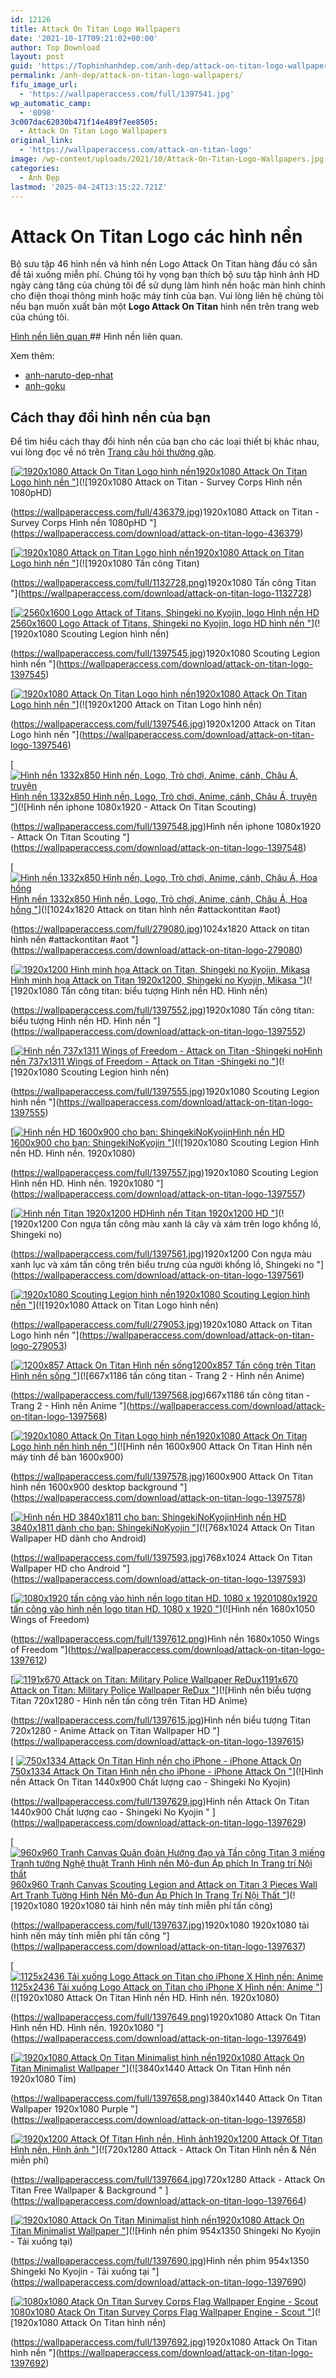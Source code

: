 ```yaml
---
id: 12126
title: Attack On Titan Logo Wallpapers
date: '2021-10-17T09:21:02+00:00'
author: Top Download
layout: post
guid: 'https://Tophinhanhdep.com/anh-dep/attack-on-titan-logo-wallpapers/'
permalink: /anh-dep/attack-on-titan-logo-wallpapers/
fifu_image_url:
  - 'https://wallpaperaccess.com/full/1397541.jpg'
wp_automatic_camp:
  - '8098'
3c007dac62030b471f14e489f7ee8505:
  - Attack On Titan Logo Wallpapers
original_link:
  - 'https://wallpaperaccess.com/attack-on-titan-logo'
image: /wp-content/uploads/2021/10/Attack-On-Titan-Logo-Wallpapers.jpg
categories:
  - Ảnh Đẹp
lastmod: '2025-04-24T13:15:22.721Z'
---
```

# Attack On Titan Logo các hình nền

Bộ sưu tập 46 hình nền và hình nền Logo Attack On Titan hàng đầu có sẵn để tải xuống miễn phí. Chúng tôi hy vọng bạn thích bộ sưu tập hình ảnh HD ngày càng tăng của chúng tôi để sử dụng làm hình nền hoặc màn hình chính cho điện thoại thông minh hoặc máy tính của bạn. Vui lòng liên hệ chúng tôi nếu bạn muốn xuất bản một **Logo Attack On Titan** hình nền trên trang web của chúng tôi.

[Hình nền liên quan ](#related) ## Hình nền liên quan.

   
 Xem thêm:

   
- [anh-naruto-dep-nhat](https://tophinhanhdep.com/anh-naruto/anh-naruto-dep-nhat/)
- [anh-goku](https://tophinhanhdep.com/anh-anime/anh-goku/)

## Cách thay đổi hình nền của bạn

Để tìm hiểu cách thay đổi hình nền của bạn cho các loại thiết bị khác nhau, vui lòng đọc về nó trên [Trang câu hỏi thường gặp](https://tophinhanhdep.com/faq/).

  
[[![1920x1080 Attack On Titan Logo hình nền](https://wallpaperaccess.com/full/1397541.jpg)1920x1080 Attack On Titan Logo hình nền "](https://wallpaperaccess.com/download/attack-on-titan-logo-1397541)](![1920x1080 Attack on Titan - Survey Corps Hình nền 1080pHD)

(https://wallpaperaccess.com/full/436379.jpg)1920x1080 Attack on Titan - Survey Corps Hình nền 1080pHD "](https://wallpaperaccess.com/download/attack-on-titan-logo-436379)

[[![1920x1080 Attack on Titan Logo hình nền](https://wallpaperaccess.com/full/279024.jpg)1920x1080 Attack on Titan Logo hình nền "](https://wallpaperaccess.com/download/attack-on-titan-logo-279024)](![1920x1080 Tấn công Titan)

(https://wallpaperaccess.com/full/1132728.png)1920x1080 Tấn công Titan "](https://wallpaperaccess.com/download/attack-on-titan-logo-1132728)

[[![2560x1600 Logo Attack of Titans, Shingeki no Kyojin, logo Hình nền HD](https://wallpaperaccess.com/full/1397544.jpg)2560x1600 Logo Attack of Titans, Shingeki no Kyojin, logo HD hình nền "](https://wallpaperaccess.com/download/attack-on-titan-logo-1397544)](![1920x1080 Scouting Legion hình nền)

(https://wallpaperaccess.com/full/1397545.jpg)1920x1080 Scouting Legion hình nền "](https://wallpaperaccess.com/download/attack-on-titan-logo-1397545)

[[![1920x1080 Attack On Titan Logo hình nền](https://wallpaperaccess.com/full/36699.png)1920x1080 Attack On Titan Logo hình nền "](https://wallpaperaccess.com/download/attack-on-titan-logo-36699)](![1920x1200 Attack on Titan Logo hình nền)

(https://wallpaperaccess.com/full/1397546.jpg)1920x1200 Attack on Titan Logo hình nền "](https://wallpaperaccess.com/download/attack-on-titan-logo-1397546)

[[![Hình nền 1332x850 Hình nền, Logo, Trò chơi, Anime, cánh, Châu Á, truyện](https://wallpaperaccess.com/full/934264.jpg)Hình nền 1332x850 Hình nền, Logo, Trò chơi, Anime, cánh, Châu Á, truyện "](https://wallpaperaccess.com/download/attack-on-titan-logo-934264)](![Hình nền iphone 1080x1920 - Attack On Titan Scouting)

(https://wallpaperaccess.com/full/1397548.jpg)Hình nền iphone 1080x1920 - Attack On Titan Scouting "](https://wallpaperaccess.com/download/attack-on-titan-logo-1397548)

[[![Hình nền 1332x850 Hình nền, Logo, Trò chơi, Anime, cánh, Châu Á, Hoa hồng](https://wallpaperaccess.com/full/1397549.jpg)Hình nền 1332x850 Hình nền, Logo, Trò chơi, Anime, cánh, Châu Á, Hoa hồng "](https://wallpaperaccess.com/download/attack-on-titan-logo-1397549)](![1024x1820 Attack on titan hình nền #attackontitan #aot)

(https://wallpaperaccess.com/full/279080.jpg)1024x1820 Attack on titan hình nền #attackontitan #aot "](https://wallpaperaccess.com/download/attack-on-titan-logo-279080)

[[![1920x1200 Hình minh họa Attack on Titan, Shingeki no Kyojin, Mikasa](https://wallpaperaccess.com/full/1397550.jpg)Hình minh họa Attack on Titan 1920x1200, Shingeki no Kyojin, Mikasa "](https://wallpaperaccess.com/download/attack-on-titan-logo-1397550)](![1920x1080 Tấn công titan: biểu tượng Hình nền HD.  Hình nền)

(https://wallpaperaccess.com/full/1397552.jpg)1920x1080 Tấn công titan: biểu tượng Hình nền HD. Hình nền "](https://wallpaperaccess.com/download/attack-on-titan-logo-1397552)

[[![Hình nền 737x1311 Wings of Freedom - Attack on Titan -Shingeki no](https://wallpaperaccess.com/full/279079.jpg)Hình nền 737x1311 Wings of Freedom - Attack on Titan -Shingeki no "](https://wallpaperaccess.com/download/attack-on-titan-logo-279079)](![1920x1080 Scouting Legion hình nền)

(https://wallpaperaccess.com/full/1397555.jpg)1920x1080 Scouting Legion hình nền "](https://wallpaperaccess.com/download/attack-on-titan-logo-1397555)

[[![Hình nền HD 1600x900 cho bạn: ShingekiNoKyojin](https://wallpaperaccess.com/full/415652.jpg)Hình nền HD 1600x900 cho bạn: ShingekiNoKyojin "](https://wallpaperaccess.com/download/attack-on-titan-logo-415652)](![1920x1080 Scouting Legion Hình nền HD.  Hình nền.  1920x1080)

(https://wallpaperaccess.com/full/1397557.jpg)1920x1080 Scouting Legion Hình nền HD. Hình nền. 1920x1080 "](https://wallpaperaccess.com/download/attack-on-titan-logo-1397557)

[[![Hình nền Titan 1920x1200 HD](https://wallpaperaccess.com/full/1133035.jpg)Hình nền Titan 1920x1200 HD "](https://wallpaperaccess.com/download/attack-on-titan-logo-1133035)](![1920x1200 Con ngựa tấn công màu xanh lá cây và xám trên logo khổng lồ, Shingeki no)

(https://wallpaperaccess.com/full/1397561.jpg)1920x1200 Con ngựa màu xanh lục và xám tấn công trên biểu trưng của người khổng lồ, Shingeki no "](https://wallpaperaccess.com/download/attack-on-titan-logo-1397561)

[[![1920x1080 Scouting Legion hình nền](https://wallpaperaccess.com/full/1397562.jpg)1920x1080 Scouting Legion hình nền "](https://wallpaperaccess.com/download/attack-on-titan-logo-1397562)](![1920x1080 Attack on Titan Logo hình nền)

(https://wallpaperaccess.com/full/279053.jpg)1920x1080 Attack on Titan Logo hình nền "](https://wallpaperaccess.com/download/attack-on-titan-logo-279053)

[[![1200x857 Attack On Titan Hình nền sống](https://wallpaperaccess.com/full/856921.jpg)1200x857 Tấn công trên Titan Hình nền sống "](https://wallpaperaccess.com/download/attack-on-titan-logo-856921)](![667x1186 tấn công titan - Trang 2 - Hình nền Anime)

(https://wallpaperaccess.com/full/1397568.jpg)667x1186 tấn công titan - Trang 2 - Hình nền Anime "](https://wallpaperaccess.com/download/attack-on-titan-logo-1397568)

[[![1920x1080 Attack On Titan Logo hình nền](https://wallpaperaccess.com/full/1397569.jpg)1920x1080 Attack On Titan Logo hình nền hình nền "](https://wallpaperaccess.com/download/attack-on-titan-logo-1397569)](![Hình nền 1600x900 Attack On Titan Hình nền máy tính để bàn 1600x900)

(https://wallpaperaccess.com/full/1397578.jpg)1600x900 Attack On Titan hình nền 1600x900 desktop background "](https://wallpaperaccess.com/download/attack-on-titan-logo-1397578)

[[![Hình nền HD 3840x1811 cho bạn: ShingekiNoKyojin](https://wallpaperaccess.com/full/436409.jpg)Hình nền HD 3840x1811 dành cho bạn: ShingekiNoKyojin "](https://wallpaperaccess.com/download/attack-on-titan-logo-436409)](![768x1024 Attack On Titan Wallpaper HD dành cho Android)

(https://wallpaperaccess.com/full/1397593.jpg)768x1024 Attack On Titan Wallpaper HD cho Android "](https://wallpaperaccess.com/download/attack-on-titan-logo-1397593)

[[![1080x1920 tấn công vào hình nền logo titan HD.  1080 x 1920](https://wallpaperaccess.com/full/1397601.jpg)1080x1920 tấn công vào hình nền logo titan HD. 1080 x 1920 "](https://wallpaperaccess.com/download/attack-on-titan-logo-1397601)](![Hình nền 1680x1050 Wings of Freedom)

(https://wallpaperaccess.com/full/1397612.png)Hình nền 1680x1050 Wings of Freedom "](https://wallpaperaccess.com/download/attack-on-titan-logo-1397612)

[[![1191x670 Attack on Titan: Military Police Wallpaper ReDux](https://wallpaperaccess.com/full/1397614.jpg)1191x670 Attack on Titan: Military Police Wallpaper ReDux "](https://wallpaperaccess.com/download/attack-on-titan-logo-1397614)](![Hình nền biểu tượng Titan 720x1280 - Hình nền tấn công trên Titan HD Anime)

(https://wallpaperaccess.com/full/1397615.jpg)Hình nền biểu tượng Titan 720x1280 - Anime Attack on Titan Wallpaper HD "](https://wallpaperaccess.com/download/attack-on-titan-logo-1397615)

[ [![750x1334 Attack On Titan Hình nền cho iPhone - iPhone Attack On](https://wallpaperaccess.com/full/1397620.jpg)750x1334 Attack On Titan Hình nền cho iPhone - iPhone Attack On "](https://wallpaperaccess.com/download/attack-on-titan-logo-1397620)](![Hình nền Attack On Titan 1440x900 Chất lượng cao - Shingeki No Kyojin)

(https://wallpaperaccess.com/full/1397629.jpg)Hình nền Attack On Titan 1440x900 Chất lượng cao - Shingeki No Kyojin " ](https://wallpaperaccess.com/download/attack-on-titan-logo-1397629)

[[![960x960 Tranh Canvas Quân đoàn Hướng đạo và Tấn công Titan 3 miếng Tranh tường Nghệ thuật Tranh Hình nền Mô-đun Áp phích In Trang trí Nội thất](https://wallpaperaccess.com/full/1397632.jpg)960x960 Tranh Canvas Scouting Legion and Attack on Titan 3 Pieces Wall Art Tranh Tường Hình Nền Mô-đun Áp Phích In Trang Trí Nội Thất "](https://wallpaperaccess.com/download/attack-on-titan-logo-1397632)](![1920x1080 1920x1080 tải hình nền máy tính miễn phí tấn công)

(https://wallpaperaccess.com/full/1397637.jpg)1920x1080 1920x1080 tải hình nền máy tính miễn phí tấn công "](https://wallpaperaccess.com/download/attack-on-titan-logo-1397637)

[[![1125x2436 Tải xuống Logo Attack on Titan cho iPhone X Hình nền: Anime](https://wallpaperaccess.com/full/1397641.jpg)1125x2436 Tải xuống Logo Attack on Titan cho iPhone X Hình nền: Anime "](https://wallpaperaccess.com/download/attack-on-titan-logo-1397641)](![1920x1080 Attack On Titan Hình nền HD.  Hình nền.  1920x1080)

(https://wallpaperaccess.com/full/1397649.png)1920x1080 Attack On Titan Hình nền HD. Hình nền. 1920x1080 "](https://wallpaperaccess.com/download/attack-on-titan-logo-1397649)

[[![1920x1080 Attack On Titan Minimalist hình nền](https://wallpaperaccess.com/full/1397651.jpg)1920x1080 Attack On Titan Minimalist Wallpaper "](https://wallpaperaccess.com/download/attack-on-titan-logo-1397651)](![3840x1440 Attack On Titan Hình nền 1920x1080 Tím)

(https://wallpaperaccess.com/full/1397658.png)3840x1440 Attack On Titan Wallpaper 1920x1080 Purple "](https://wallpaperaccess.com/download/attack-on-titan-logo-1397658)

[[![1920x1200 Attack Of Titan Hình nền, Hình ảnh](https://wallpaperaccess.com/full/1397661.jpg)1920x1200 Attack Of Titan Hình nền, Hình ảnh "](https://wallpaperaccess.com/download/attack-on-titan-logo-1397661)](![720x1280 Attack - Attack On Titan Hình nền & Nền miễn phí)

(https://wallpaperaccess.com/full/1397664.jpg)720x1280 Attack - Attack On Titan Free Wallpaper &amp; Background " ](https://wallpaperaccess.com/download/attack-on-titan-logo-1397664)

[[![1920x1080 Attack On Titan Minimalist hình nền](https://wallpaperaccess.com/full/1397678.jpg)1920x1080 Attack On Titan Minimalist Wallpaper "](https://wallpaperaccess.com/download/attack-on-titan-logo-1397678)](![Hình nền phim 954x1350 Shingeki No Kyojin - Tải xuống tại)

(https://wallpaperaccess.com/full/1397690.jpg)Hình nền phim 954x1350 Shingeki No Kyojin - Tải xuống tại "](https://wallpaperaccess.com/download/attack-on-titan-logo-1397690)

[[![1080x1080 Atack On Titan Survey Corps Flag Wallpaper Engine - Scout](https://wallpaperaccess.com/full/1397691.jpg)1080x1080 Atack On Titan Survey Corps Flag Wallpaper Engine - Scout "](https://wallpaperaccess.com/download/attack-on-titan-logo-1397691)](![1920x1080 Attack On Titan hình nền)

(https://wallpaperaccess.com/full/1397692.jpg)1920x1080 Attack On Titan hình nền "](https://wallpaperaccess.com/download/attack-on-titan-logo-1397692)
